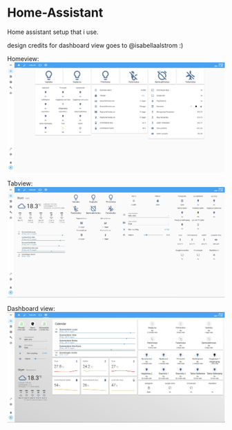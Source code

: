 # Home-Assistant

Home assistant setup that i use. 

design credits for dashboard view goes to @isabellaalstrom :) 

Homeview:
![Homeview](https://github.com/kimrunan/Home-Assistant/blob/master/home.JPG?raw=true)

Tabview:
![tabview](https://github.com/kimrunan/Home-Assistant/blob/master/tab.JPG?raw=true)

Dashboard view:
![Dashboardview](https://github.com/kimrunan/Home-Assistant/blob/master/dashboard.JPG?raw=true)
